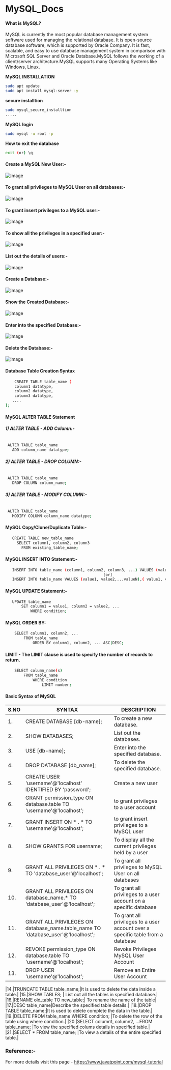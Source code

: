 # MySQL_Docs

#### What is MySQL?

MySQL is currently the most popular database management system software used for managing the relational database. It is open-source database software, which is supported by Oracle Company. It is fast, scalable, and easy to use database management system in comparison with Microsoft SQL Server and Oracle Database.MySQL follows the working of a client/server architecture.MySQL supports many Operating Systems like Windows, Linux.

**MySQL INSTALLATION**
  
```bash
sudo apt update
sudo apt install mysql-server -y
```
**secure installtion**

```bash
sudo mysql_secure_installtion
.....
```

**MySQL login**

```bash
sudo mysql -u root -p
```
   
**How to exit the database**

```bash
exit (or) \q
```
    


#### Create a MySQL New User:-

![image](https://user-images.githubusercontent.com/91359308/164618635-021aae64-c33b-4996-bdc0-df0b4e04e03d.png)

#### To grant all privileges to MySQL User on all databases:-

![image](https://user-images.githubusercontent.com/91359308/164618698-e43771d2-1ed5-4471-9a3e-327452a9aecf.png)

#### To grant insert privileges to a MySQL user:-

![image](https://user-images.githubusercontent.com/91359308/164619089-96d53733-976d-4be5-9b3b-143ab81622a0.png)

#### To show all the privileges in a specified user:-

![image](https://user-images.githubusercontent.com/91359308/164619150-fa0ccbad-0241-4c82-b1fd-357a572f5f6a.png)

#### List out the details of users:-

![image](https://user-images.githubusercontent.com/91359308/164619600-2d0a46a7-303a-4764-9a51-2ec690af9005.png)



#### Create a Database:- 

![image](https://user-images.githubusercontent.com/98270930/164432767-f103370c-7ba6-42c6-9d05-5f881fb1b58e.png)

#### Show the Created Database:- 

 ![image](https://user-images.githubusercontent.com/98270930/164433044-e189e893-5549-4b81-8f05-42d63a4506a6.png)

#### Enter into the specified Database:- 

 ![image](https://user-images.githubusercontent.com/98270930/164433288-a061e2e5-26aa-4b93-90fe-cdb70cd822ec.png)
 
 #### Delete the Database:-
 
 ![image](https://user-images.githubusercontent.com/98270930/164434562-50e2d6f2-6e5f-4de9-9bb2-522124a8d163.png)


#### Database Table Creation Syntax
```bash
    CREATE TABLE table_name (
    column1 datatype,
    column2 datatype,
    column3 datatype,
   ....
);
```
#### MySQL ALTER TABLE Statement

##### 1) ALTER TABLE - ADD Column:-
 ```bash

  ALTER TABLE table_name
    ADD column_name datatype; 
```
##### 2) ALTER TABLE - DROP COLUMN:-
 ```bash

  ALTER TABLE table_name
    DROP COLUMN column_name;  
```
##### 3) ALTER TABLE - MODIFY COLUMN:-
 ```bash

  ALTER TABLE table_name
    MODIFY COLUMN column_name datatype;   
```
#### MySQL Copy/Clone/Duplicate Table:-
 ```bash
    CREATE TABLE new_table_name  
      SELECT column1, column2, column3   
        FROM existing_table_name;    
```

####  MySQL INSERT INTO Statement:-
 ```bash
    INSERT INTO table_name (column1, column2, column3, ...) VALUES (value1, value2, value3, ...); 
                                            [or]
    INSERT INTO table_name VALUES (value1, value2,...valueN),( value1, value2,...valueN ),...........,( value1, value2,...valueN );                                      
```

####  MySQL UPDATE Statement:-
 ```bash
    UPDATE table_name  
        SET column1 = value1, column2 = value2, ...
            WHERE condition;                                               
```

#### MySQL ORDER BY:
```bash
    SELECT column1, column2, ...
        FROM table_name
            ORDER BY column1, column2, ... ASC|DESC; 
```

#### LIMIT - The LIMIT clause is used to specify the number of records to return.
```bash
    SELECT column_name(s)
        FROM table_name
            WHERE condition
                LIMIT number; 
```
#### Basic Syntax of MySQL 

|S.NO|SYNTAX|DESCRIPTION|
|---|----|-----|
|1.|CREATE DATABASE [db-name];  |To create a new database.|
|2.|SHOW DATABASES;|List out the databases.|
|3.|USE [db-name];|Enter into the specified database.|
|4.|DROP DATABASE [db_name];|To delete the specified database.|
|5.|CREATE USER 'username'@'localhost' IDENTIFIED BY 'password';| Create a new user|
|6.|GRANT permission_type ON database.table TO 'username'@'localhost';| to grant privileges to a user account |
|7.|GRANT INSERT ON * . * TO 'username'@'localhost';|to grant insert privileges to a MySQL user|
|8.|SHOW GRANTS FOR username;|To display all the current privileges held by a user|
|9.|GRANT ALL PRIVILEGES ON * . * TO 'database_user'@'localhost';|To grant all privileges to MySQL User on all databases|
|10.|GRANT ALL PRIVILEGES ON database_name.* TO 'database_user'@'localhost';|To grant all privileges to a user account on a specific database|
|11.|GRANT ALL PRIVILEGES ON database_name.table_name TO 'database_user'@'localhost';|To grant all privileges to a user account over a specific table from a database |
|12.|REVOKE permission_type ON database.table TO 'username'@'localhost';|Revoke Privileges MySQL User Account|
|13.|DROP USER 'username'@'localhost';|Remove an Entire User Account|

|14.|TRUNCATE TABLE table_name;|It is used to delete the data inside a table.|
|15.|SHOW TABLES; | List out all the tables in specified database.|
|16.|RENAME old_table TO new_table;| To rename the name of the table|
|17.|DESC table_name|Describe the specified table details.|
|18.|DROP TABLE  table_name;|It is used to delete complete the data in the table.|
|19.|DELETE FROM table_name WHERE condition; |To delete the row of the table using where condition.|
|20.|SELECT column1, column2, ...FROM table_name; |To view the specified colums details in specified table.|
|21.|SELECT * FROM table_name; |To view a details of the entire specified table.|

### Reference:-

For more details visit this page - https://www.javatpoint.com/mysql-tutorial
